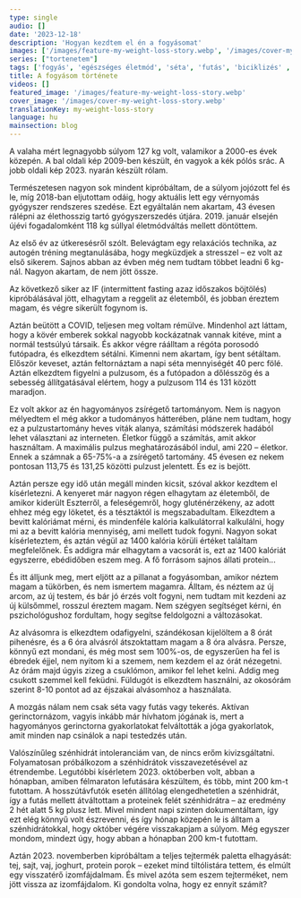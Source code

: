 ```yaml
---
type: single
audio: []
date: '2023-12-18'
description: 'Hogyan kezdtem el én a fogyásomat'
images: ['/images/feature-my-weight-loss-story.webp', '/images/cover-my-weight-loss-story.webp']
series: ["tortenetem"]
tags: ['fogyás', 'egészséges életmód', 'séta', 'futás', 'biciklizés' , 'alacsony-szénhidrát', 'időszakos böjtölés']
title: A fogyásom története
videos: []
featured_image: '/images/feature-my-weight-loss-story.webp'
cover_image: '/images/cover-my-weight-loss-story.webp'
translationKey: my-weight-loss-story
language: hu
mainsection: blog
---
```

A valaha mért legnagyobb súlyom 127 kg volt, valamikor a 2000-es évek közepén. A bal oldali kép 2009-ben készült, én vagyok a kék pólós srác. A jobb oldali kép 2023. nyarán készült rólam.

Természetesen nagyon sok mindent kipróbáltam, de a súlyom jojózott fel és le, míg 2018-ban eljutottam odáig, hogy aktuális lett egy vérnyomás gyógyszer rendszeres szedése. Ezt egyáltalán nem akartam, 43 évesen rálépni az élethosszig tartó gyógyszerszedés útjára. 2019. január elsején újévi fogadalomként 118 kg súllyal életmódváltás mellett döntöttem.

Az első év az útkeresésről szólt. Belevágtam egy relaxációs technika, az autogén tréning megtanulásába, hogy megküzdjek a stresszel – ez volt az első sikerem. Sajnos abban az évben még nem tudtam többet leadni 6 kg-nál. Nagyon akartam, de nem jött össze.

Az következő siker az IF (intermittent fasting azaz időszakos böjtölés) kipróbálásával jött, elhagytam a reggelit az életemből, és jobban éreztem magam, és végre sikerült fogynom is.

Aztán beütött a COVID, teljesen meg voltam rémülve. Mindenhol azt láttam, hogy a kövér emberek sokkal nagyobb kockázatnak vannak kitéve, mint a normál testsúlyú társaik. És akkor végre ráálltam a régóta porosodó futópadra, és elkezdtem sétálni. Kimenni nem akartam, így bent sétáltam. Először keveset, aztán feltornáztam a napi séta mennyiségét 40 perc fölé. Aztán elkezdtem figyelni a pulzusom, és a futópadon a dőlésszög és a sebesség állítgatásával elértem, hogy a pulzusom 114 és 131 között maradjon.

Ez volt akkor az én hagyományos zsírégető tartományom. Nem is nagyon mélyedtem el még akkor a tudományos hátterében, pláne nem tudtam, hogy ez a pulzustartomány heves viták alanya, számítási módszerek hadából lehet választani az interneten. Életkor függő a számítás, amit akkor használtam. A maximális pulzus meghatározásából indul, ami 220 – életkor. Ennek a számnak a 65-75%-a a zsírégető tartomány. 45 évesen ez nekem pontosan 113,75 és 131,25 közötti pulzust jelentett. És ez is bejött.

Aztán persze egy idő után megáll minden kicsit, szóval akkor kezdtem el kísérletezni. A kenyeret már nagyon régen elhagytam az életemből, de amikor kiderült Eszterről, a feleségemről, hogy gluténérzékeny, az adott ehhez még egy löketet, és a tésztáktól is megszabadultam. Elkezdtem a bevitt kalóriámat mérni, és mindenféle kalória kalkulátorral kalkulálni, hogy mi az a bevitt kalória mennyiség, ami mellett tudok fogyni. Nagyon sokat kísérleteztem, és aztán végül az 1400 kalória körüli értéket találtam megfelelőnek. És addigra már elhagytam a vacsorát is, ezt az 1400 kalóriát egyszerre, ebédidőben eszem meg. A fő forrásom sajnos állati protein...

És itt álljunk meg, mert eljött az a pillanat a fogyásomban, amikor néztem magam a tükörben, és nem ismertem magamra. Álltam, és néztem az új arcom, az új testem, és bár jó érzés volt fogyni, nem tudtam mit kezdeni az új külsőmmel, rosszul éreztem magam. Nem szégyen segítséget kérni, én pszichológushoz fordultam, hogy segítse feldolgozni a változásokat.

Az alvásomra is elkezdtem odafigyelni, szándékosan kijelöltem a 8 órát pihenésre, és a 6 óra alvásról átszoktattam magam a 8 óra alvásra. Persze, könnyű ezt mondani, és még most sem 100%-os, de egyszerűen ha fel is ébredek éjjel, nem nyitom ki a szemem, nem kezdem el az órát nézegetni. Az órám majd úgyis zizeg a csuklómon, amikor fel lehet kelni. Addig meg csukott szemmel kell feküdni. Füldugót is elkezdtem használni, az okosórám szerint 8-10 pontot ad az éjszakai alvásomhoz a használata.

A mozgás nálam nem csak séta vagy futás vagy tekerés. Aktívan gerinctornázom, vagyis inkább már hívhatom jógának is, mert a hagyományos gerinctorna gyakorlatokat felváltották a jóga gyakorlatok, amit minden nap csinálok a napi testedzés után.

Valószínűleg szénhidrát intoleranciám van, de nincs erőm kivizsgáltatni. Folyamatosan próbálkozom a szénhidrátok visszavezetésével az étrendembe. Legutóbbi kísérletem 2023. októberben volt, abban a hónapban, amiben félmaraton lefutására készültem, és több, mint 200 km-t futottam. A hosszútávfutók esetén állítólag elengedhetetlen a szénhidrát, így a futás mellett átváltottam a proteinek felét szénhidrátra – az eredmény 2 hét alatt 5 kg plusz lett. Mivel mindent napi szinten dokumentáltam, így ezt elég könnyű volt észrevenni, és így hónap közepén le is álltam a szénhidrátokkal, hogy október végére visszakapjam a súlyom. Még egyszer mondom, mindezt úgy, hogy abban a hónapban 200 km-t futottam.

Aztán 2023. novemberben kipróbáltam a teljes tejtermék paletta elhagyását: tej, sajt, vaj, joghurt, protein porok – ezeket mind tiltólistára tettem, és elmúlt egy visszatérő izomfájdalmam. És mivel azóta sem eszem tejterméket, nem jött vissza az izomfájdalom. Ki gondolta volna, hogy ez ennyit számít?


